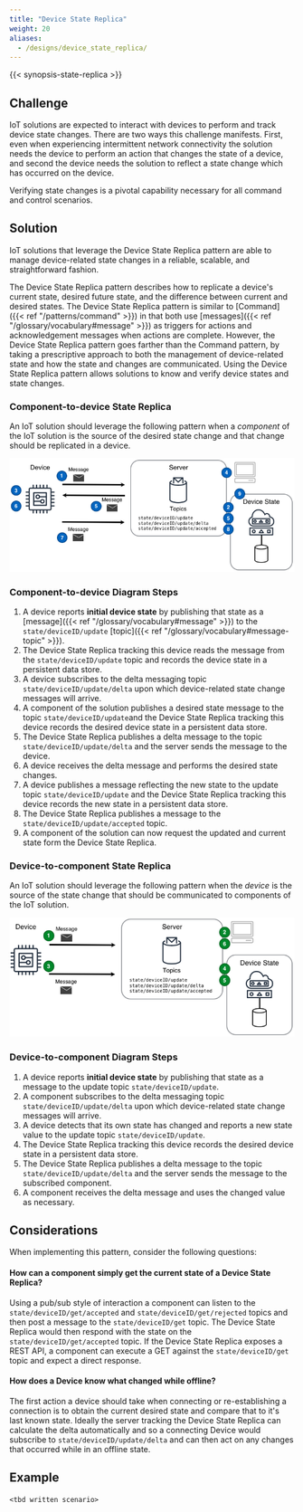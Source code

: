 ```yaml
---
title: "Device State Replica"
weight: 20
aliases:
  - /designs/device_state_replica/
---
```


{{< synopsis-state-replica >}}

<!--more-->

## Challenge

IoT solutions are expected to interact with devices to perform and track device state changes. There are two ways this challenge manifests. First, even when experiencing intermittent network connectivity the solution needs the device to perform an action that changes the state of a device, and second the device needs the solution to reflect a state change which has occurred on the device.

Verifying state changes is a pivotal capability necessary for all command and control scenarios.

## Solution

IoT solutions that leverage the Device State Replica pattern are able to manage device-related state changes in a reliable, scalable, and straightforward fashion.

The Device State Replica pattern describes how to replicate a device's current state, desired future state, and the difference between current and desired states. The Device State Replica pattern is similar to [Command]({{< ref "/patterns/command" >}}) in that both use [messages]({{< ref "/glossary/vocabulary#message" >}}) as triggers for actions and acknowledgement messages when actions are complete. However, the Device State Replica pattern goes farther than the Command pattern, by taking a prescriptive approach to both the management of device-related state and how the state and changes are communicated. Using the Device State Replica pattern allows solutions to know and verify device states and state changes.

### Component-to-device State Replica

An IoT solution should leverage the following pattern when a _component_ of the IoT solution is the source of the desired state change and that change should be replicated in a device.

![Component-to-device State Replica](c2d-state.png)

### Component-to-device Diagram Steps

1. A device reports **initial device state** by publishing that state as a [message]({{< ref "/glossary/vocabulary#message" >}}) to the `state/deviceID/update` [topic]({{< ref "/glossary/vocabulary#message-topic" >}}).
2. The Device State Replica tracking this device reads the message from the `state/deviceID/update` topic and records the device state in a persistent data store.
3. A device subscribes to the delta messaging topic `state/deviceID/update/delta` upon which device-related state change messages will arrive.
4. A component of the solution publishes a desired state message to the topic `state/deviceID/update`and the Device State Replica tracking this device records the desired device state in a persistent data store.
5. The Device State Replica publishes a delta message to the topic `state/deviceID/update/delta` and the server sends the message to the device.
6. A device receives the delta message and performs the desired state changes.
7. A device publishes a message reflecting the new state to the update topic `state/deviceID/update` and the Device State Replica tracking this device records the new state in a persistent data store.
8. The Device State Replica publishes a message to the `state/deviceID/update/accepted` topic.
9. A component of the solution can now request the updated and current state form the Device State Replica.

### Device-to-component State Replica

An IoT solution should leverage the following pattern when the _device_ is the source of the state change that should be communicated to components of the IoT solution.

![Device-to-component State Replication](d2c-state.png)

### Device-to-component Diagram Steps

1. A device reports **initial device state** by publishing that state as a message to the update topic `state/deviceID/update`.
2. A component subscribes to the delta messaging topic `state/deviceID/update/delta` upon which device-related state change messages will arrive.
3. A device detects that its own state has changed and reports a new state value to the update topic `state/deviceID/update`.
4. The Device State Replica tracking this device records the desired device state in a persistent data store.
5. The Device State Replica publishes a delta message to the topic `state/deviceID/update/delta` and the server sends the message to the subscribed component.
6. A component receives the delta message and uses the changed value as necessary.

## Considerations

When implementing this pattern, consider the following questions:

#### How can a component simply get the current state of a Device State Replica?

Using a pub/sub style of interaction a component can listen to the `state/deviceID/get/accepted` and `state/deviceID/get/rejected` topics and then post a message to the `state/deviceID/get` topic. The Device State Replica would then respond with the state on the `state/deviceID/get/accepted` topic. If the Device State Replica exposes a REST API, a component can execute a GET against the `state/deviceID/get` topic and expect a direct response.

#### How does a Device know what changed while offline?

The first action a device should take when connecting or re-establishing a connection is to obtain the current desired state and compare that to it's last known state. Ideally the server tracking the Device State Replica can calculate the delta automatically and so a connecting Device would subscribe to `state/deviceID/update/delta` and can then act on any changes that occurred while in an offline state.

## Example

    <tbd written scenario>
